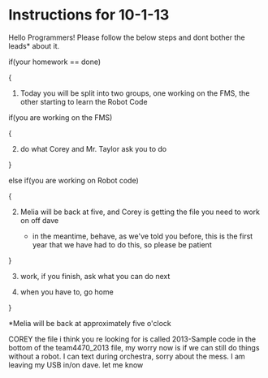 Instructions for 10-1-13
============

Hello Programmers! Please follow the below steps and dont bother the leads* about it.

if(your homework == done)

{

  1) Today you will be split into two groups, one working on the FMS, the other starting to learn the Robot Code
  
  if(you are working on the FMS)
  
  {
  
  2) do what Corey and Mr. Taylor ask you to do
  
  }
  
  else if(you are working on Robot code)
  
  {
  
  2) Melia will be back at five, and Corey is getting the file you need to work on off dave
  
     - in the meantime, behave, as we've told you before, this is the first year that we have had to do this, so please be patient
  
  }
    
  3) work, if you finish, ask what you can do next
  
  4) when you have to, go home
  
}

*Melia will be back at approximately five o'clock


COREY the file i think you re looking for is called 2013-Sample code in the bottom of the team4470_2013 file, 
my worry now is if we can still do things without a robot. I can text during orchestra, sorry about the mess.
I am leaving my USB in/on dave. let me know

